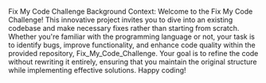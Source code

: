 Fix My Code Challenge
Background Context: Welcome to the Fix My Code Challenge! This innovative project invites you to dive into an existing codebase and make necessary fixes rather than starting from scratch. Whether you're familiar with the programming language or not, your task is to identify bugs, improve functionality, and enhance code quality within the provided repository, Fix_My_Code_Challenge. Your goal is to refine the code without rewriting it entirely, ensuring that you maintain the original structure while implementing effective solutions. Happy coding!

